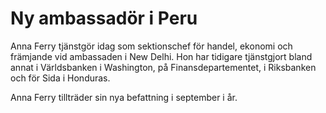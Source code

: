 # Ny ambassadör i Peru

Anna Ferry tjänstgör idag som sektionschef för handel, ekonomi och främjande vid ambassaden i New Delhi. Hon har tidigare tjänstgjort bland annat i Världsbanken i Washington, på Finansdepartementet, i Riksbanken och för Sida i Honduras.

Anna Ferry tillträder sin nya befattning i september i år.
